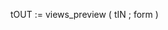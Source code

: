 ﻿<!----------------------------------------------------tOUT := views_preview ( tIN ; form ) -> tIN (Text) -> form (Object) <- tOUT (Text)-->tOUT := views_preview ( tIN ; form )